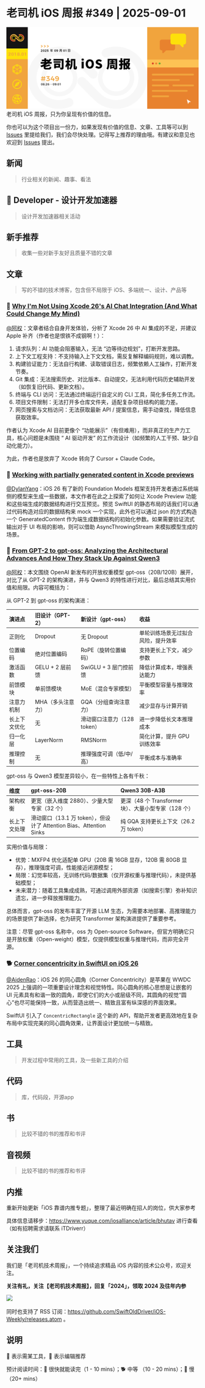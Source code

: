 # 老司机 iOS 周报 #349 | 2025-09-01

![ios-weekly](https://github.com/SwiftOldDriver/iOS-Weekly/blob/master/assets/weekly-header/349.jpg?raw=true)
老司机 iOS 周报，只为你呈现有价值的信息。

你也可以为这个项目出一份力，如果发现有价值的信息、文章、工具等可以到 [Issues](https://github.com/SwiftOldDriver/iOS-Weekly/issues) 里提给我们，我们会尽快处理。记得写上推荐的理由哦。有建议和意见也欢迎到 [Issues](https://github.com/SwiftOldDriver/iOS-Weekly/issues) 提出。

## 新闻

> 行业相关的新闻、趣事、看法

##  Developer - 设计开发加速器

> 设计开发加速器相关活动

## 新手推荐

> 收集一些对新手友好且质量不错的文章

## 文章

> 写的不错的技术博客，包含但不局限于 iOS、多端统一、设计、产品等

### 🐎 [Why I'm Not Using Xcode 26's AI Chat Integration (And What Could Change My Mind)](https://www.fline.dev/why-im-not-using-xcode-26s-ai-chat-integration-and-what-could-change-my-mind/)

[@阿权](https://github.com/bqlin)：文章者结合自身开发体验，分析了 Xcode 26 中 AI 集成的不足，并建议 Apple 补齐（作者也是恨铁不成钢啊！）：

1. 请求队列：AI 功能会阻塞输入，无法 “边等待边规划”，打断开发思路。
2. 上下文工程支持：不支持输入上下文文档，需反复解释编码规则，难以调教。
3. 构建验证能力：无法自行构建、读取错误日志，频繁依赖人工操作，打断开发节奏。
4. Git 集成：无法搜索历史、对比版本、自动提交，无法利用代码历史辅助开发（如恢复旧代码、更新文档）。
5. 终端与 CLI 访问：无法通过终端运行自定义的 CLI 工具，简化多任务工作流。
6. 项目文件限制：无法打开多仓库文件夹，适配复杂项目结构的能力差。
7. 网页搜索与文档访问：无法获取最新 API / 提案信息，需手动查找，降低信息获取效率。

作者认为 Xcode AI 目前更像个 “功能展示”（有但难用），而非真正的生产力工具，核心问题是未围绕 “ AI 驱动开发” 的工作流设计（如频繁的人工干预、缺少自动化能力）。

为此，作者也是放弃了 Xcode 转向了 Cursor + Claude Code。

### 🐎 [Working with partially generated content in Xcode previews](https://www.artemnovichkov.com/blog/working-with-partially-generated-content-in-xcode-previews)

[@DylanYang](https://github.com/Dylan19Yang)：iOS 26 有了新的 Foundation Models 框架支持开发者通过系统端侧的模型来生成一些数据，本文作者在此之上探索了如何让 Xcode Preview 功能和这些端生成的数据结构进行交互预览。预览 SwiftUI 的静态布局的话我们可以通过代码构造对应的数据结构来 mock 一个实现，此外也可以通过 json 的方式构造一个 GeneratedContent 作为端生成数据结构的初始化参数。如果需要验证流式输出对于 UI 布局的影响，则可以借助 AsyncThrowingStream 来模拟模型生成的场景。

### 🐢 [From GPT-2 to gpt-oss: Analyzing the Architectural Advances And How They Stack Up Against Qwen3](https://sebastianraschka.com/blog/2025/from-gpt-2-to-gpt-oss.html)

[@阿权](https://github.com/bqlin)：本文围绕 OpenAI 新发布的开放权重模型 gpt-oss（20B/120B）展开，对比了从 GPT-2 的架构演进，并与 Qwen3 的特性进行对比，最后总结其实用价值和局限。内容可概括为：

从 GPT-2 到 gpt-oss 的架构演进：

| 演进点       | 旧设计（GPT-2）   | 新设计（gpt-oss）           | 收益                               |
| :----------- | :---------------- | :-------------------------- | :--------------------------------- |
| 正则化       | Dropout           | 无 Dropout                  | 单轮训练场景无过拟合风险，提升效率 |
| 位置编码     | 绝对位置编码      | RoPE（旋转位置编码）        | 支持更长上下文，减少参数           |
| 激活函数     | GELU + 2 层前馈   | SwiGLU + 3 层门控前馈       | 降低计算成本，增强表达能力         |
| 前馈模块     | 单前馈模块        | MoE（混合专家模型）         | 平衡模型容量与推理效率             |
| 注意力机制   | MHA（多头注意力） | GQA（分组查询注意力）       | 减少显存与计算开销                 |
| 长上下文优化 | 无                | 滑动窗口注意力（128 token） | 进一步降低长文本推理成本           |
| 归一化层     | LayerNorm         | RMSNorm                     | 简化计算，提升 GPU 训练效率        |
| 推理控制     | 无                | 推理强度可调（低/中/高）    | 平衡成本与准确率                   |

gpt-oss 与 Qwen3 模型差异较小，在一些特性上各有千秋：

| 维度         | gpt-oss-20B                                                  | Qwen3 30B-A3B                                        |
| :----------- | :----------------------------------------------------------- | :--------------------------------------------------- |
| 架构权衡     | 更宽（嵌入维度 2880）、少量大型专家（32 个）                 | 更深（48 个 Transformer 块）、大量小型专家（128 个） |
| 长上下文处理 | 滑动窗口（13.1 万 token），但设计了 Attention Bias、Attention Sinks | 纯 GQA 支持更长上下文（26.2 万 token）               |

实用价值与局限：

- 优势：MXFP4 优化适配单 GPU（20B 需 16GB 显存，120B 需 80GB 显存），推理强度可调，性能接近闭源模型；
- 局限：幻觉率较高，无训练代码/数据集（仅开源权重与推理代码），未提供基础模型；
- 未来潜力：随着工具集成成熟，可通过调用外部资源（如搜索引擎）弥补知识遗忘，进一步释放推理能力。

总体而言，gpt-oss 的发布丰富了开源 LLM 生态，为需要本地部署、高推理能力的场景提供了新选择，也为研究 Transformer 架构演进提供了重要参考。

注意：尽管 gpt-oss 名称中，oss 为 Open-source Software，但官方明确它只是开放权重（Open-weight）模型，仅提供模型权重与推理代码，而非完全开源。

### 🐕 [Corner concentricity in SwiftUI on iOS 26](https://nilcoalescing.com/blog/ConcentricRectangleInSwiftUI/)

[@AidenRao](https://weibo.com/AidenRao)：iOS 26 的同心圆角（Corner Concentricity）是苹果在 WWDC 2025 上强调的一项重要设计理念和视觉特性。同心圆角的核心思想是让嵌套的 UI 元素具有和谐一致的圆角，即使它们的大小或层级不同，其圆角的视觉“圆心”也尽可能保持一致，从而营造出统一、精致且富有纵深感的界面效果。

SwiftUI 引入了 `ConcentricRectangle` 这个新的 API，帮助开发者更高效地在复杂布局中实现完美的同心圆角效果，让界面设计更加统一与精致。

## 工具

> 开发过程中常用的工具，及一些新工具的介绍

## 代码

> 库，代码段，开源app

## 书

> 比较不错的书的推荐和书评

## 音视频

> 比较不错的书的推荐和书评

## 内推

重新开始更新「iOS 靠谱内推专题」，整理了最近明确在招人的岗位，供大家参考

具体信息请移步：https://www.yuque.com/iosalliance/article/bhutav 进行查看（如有招聘需求请联系 iTDriverr）

## 关注我们

我们是「老司机技术周报」，一个持续追求精品 iOS 内容的技术公众号，欢迎关注。

**关注有礼，关注【老司机技术周报】，回复「2024」，领取 2024 及往年内参**

![](https://github.com/SwiftOldDriver/iOS-Weekly/blob/master/assets/qrcode_for_wechat.jpg?raw=true)

同时也支持了 RSS 订阅：https://github.com/SwiftOldDriver/iOS-Weekly/releases.atom 。

## 说明

🚧 表示需某工具，🌟 表示编辑推荐

预计阅读时间：🐎 很快就能读完（1 - 10 mins）；🐕 中等 （10 - 20 mins）；🐢 慢（20+ mins）
